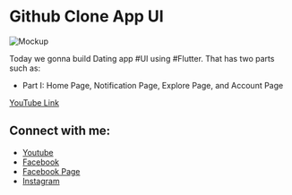 # Github Clone App UI

![Mockup](https://user-images.githubusercontent.com/45874497/179390499-4266a1fb-3fab-46a4-97e0-50a64cb9f158.jpg)

Today we gonna build Dating app #UI using #Flutter. That has two parts such as:
- Part I: Home Page, Notification Page, Explore Page, and Account Page

[YouTube Link](https://bit.ly/3yvUL2t)

## Connect with me:
- [Youtube](https://bit.ly/3u1KPIU)
- [Facebook](https://bit.ly/2NDW62g)
- [Facebook Page](https://bit.ly/3rE7Fqj)
- [Instagram](https://bit.ly/3atGA0X)
